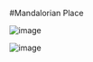 #Mandalorian Place

![image](https://github.com/ElGatoFiestero/TutorialTemasNintendoSwitch/assets/159089859/4f814309-6989-44d5-a687-e89919983d3f)

![image](https://github.com/ElGatoFiestero/TutorialTemasNintendoSwitch/assets/159089859/454097a4-9737-484c-845c-7ac23a2e645a)
